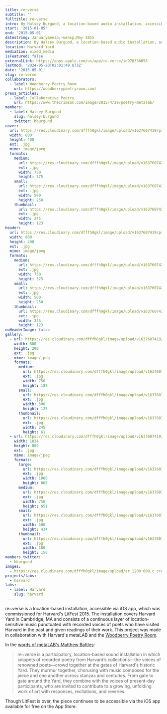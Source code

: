 ```yaml
---
title: re~verse
subtitle: ''
fulltitle: re~verse
intro: By Halsey Burgund, a location-based audio installation, accessible via iOS app, commissioned for Harvard's LitFest 2015.
start: '2015-01-05'
end: '2015-05-01'
datestring: January&ensp;–&ensp;May 2015
description: By Halsey Burgund, a location-based audio installation, accessible via iOS app, commissioned for Harvard's LitFest 2015.
location: Harvard Yard
mediation: mixed_media
isFeatured: false
externalLink: https://apps.apple.com/us/app/re-verse/id978338658
lastmod: '2024-05-20T02:01:49.873Z'
date: '2015-05-01'
slug: re-verse
collaborators:
  - label: Woodberry Poetry Room
    url: https://woodberrypoetryroom.com/
press_articles:
  - label: Collaborative Poetry
    url: https://www.thecrimson.com/image/2015/4/29/poetry-metalab/
members:
  - label: Halsey Burgund
    slug: halsey-burgund
    twitter: hburgund
cover:
  url: https://res.cloudinary.com/dfffh0gkl/image/upload/v1637607419/proj_rv3_2d7135e236.jpg
  width: 800
  height: 400
  ext: .jpg
  mime: image/jpeg
  formats:
    medium:
      url: https://res.cloudinary.com/dfffh0gkl/image/upload/v1637607420/medium_proj_rv3_2d7135e236.jpg
      ext: .jpg
      width: 750
      height: 375
    small:
      url: https://res.cloudinary.com/dfffh0gkl/image/upload/v1637607421/small_proj_rv3_2d7135e236.jpg
      ext: .jpg
      width: 500
      height: 250
    thumbnail:
      url: https://res.cloudinary.com/dfffh0gkl/image/upload/v1637607420/thumbnail_proj_rv3_2d7135e236.jpg
      ext: .jpg
      width: 245
      height: 123
header:
  url: https://res.cloudinary.com/dfffh0gkl/image/upload/v1637607419/proj_rv3_2d7135e236.jpg
  width: 800
  height: 400
  ext: .jpg
  mime: image/jpeg
  formats:
    medium:
      url: https://res.cloudinary.com/dfffh0gkl/image/upload/v1637607420/medium_proj_rv3_2d7135e236.jpg
      ext: .jpg
      width: 750
      height: 375
    small:
      url: https://res.cloudinary.com/dfffh0gkl/image/upload/v1637607421/small_proj_rv3_2d7135e236.jpg
      ext: .jpg
      width: 500
      height: 250
    thumbnail:
      url: https://res.cloudinary.com/dfffh0gkl/image/upload/v1637607420/thumbnail_proj_rv3_2d7135e236.jpg
      ext: .jpg
      width: 245
      height: 123
noHeaderImage: false
gallery:
  - url: https://res.cloudinary.com/dfffh0gkl/image/upload/v1637607419/proj_rv13_887c3c3034.jpg
    width: 800
    height: 200
    ext: .jpg
    mime: image/jpeg
    formats:
      medium:
        url: https://res.cloudinary.com/dfffh0gkl/image/upload/v1637607421/medium_proj_rv13_887c3c3034.jpg
        ext: .jpg
        width: 750
        height: 188
      small:
        url: https://res.cloudinary.com/dfffh0gkl/image/upload/v1637607423/small_proj_rv13_887c3c3034.jpg
        ext: .jpg
        width: 500
        height: 125
      thumbnail:
        url: https://res.cloudinary.com/dfffh0gkl/image/upload/v1637607420/thumbnail_proj_rv13_887c3c3034.jpg
        ext: .jpg
        width: 245
        height: 61
  - url: https://res.cloudinary.com/dfffh0gkl/image/upload/v1637607419/RE_Verse_app_by_Halsey_Burgund_1024x889_ed9c645510.jpg
    width: 1024
    height: 889
    ext: .jpg
    mime: image/jpeg
    formats:
      large:
        url: https://res.cloudinary.com/dfffh0gkl/image/upload/v1637607421/large_RE_Verse_app_by_Halsey_Burgund_1024x889_ed9c645510.jpg
        ext: .jpg
        width: 1000
        height: 868
      medium:
        url: https://res.cloudinary.com/dfffh0gkl/image/upload/v1637607422/medium_RE_Verse_app_by_Halsey_Burgund_1024x889_ed9c645510.jpg
        ext: .jpg
        width: 750
        height: 651
      small:
        url: https://res.cloudinary.com/dfffh0gkl/image/upload/v1637607423/small_RE_Verse_app_by_Halsey_Burgund_1024x889_ed9c645510.jpg
        ext: .jpg
        width: 500
        height: 434
      thumbnail:
        url: https://res.cloudinary.com/dfffh0gkl/image/upload/v1637607420/thumbnail_RE_Verse_app_by_Halsey_Burgund_1024x889_ed9c645510.jpg
        ext: .jpg
        width: 180
        height: 156
members_twitter:
  - hburgund
images:
  - https://res.cloudinary.com/dfffh0gkl/image/upload/ar_1200:600,c_crop/c_limit,h_1200,w_600/v1637607419/proj_rv3_2d7135e236.jpg
projects/labs:
  - harvard
labs:
  - label: Harvard
    slug: harvard
---
```

re~verse is a location-based installation, accessible via iOS app, which was commissioned for Harvard's LitFest 2015. The installation covers Harvard Yard in Cambridge, MA and consists of a continuous layer of location-sensitive music punctuated with recorded voices of poets who have visited Harvard in the past and given readings of their work. This project was made in collaboration with Harvard's metaLAB and the [Woodberry Poetry Room](https://library.harvard.edu/libraries/poetryroom).

In the [words of metaLAB\'s Matthew Battles](https://woodberrypoetryroom.com/?p=1134):

> re~verse is a participatory, location-based sound installation in which snippets of recorded poetry from Harvard’s collections—the voices of renowned poets—crowd together at the gates of Harvard's historic Yard. They murmur together, chorusing with music composed for the piece and one another across stanzas and centuries. From gate to gate around the Yard, they combine with the voices of present-day participants, who are invited to contribute to a growing, unfolding work of art with responses, recitations, and reveries.

Though LitFest is over, the piece continues to be accessible via the iOS app available for free on the App Store.

